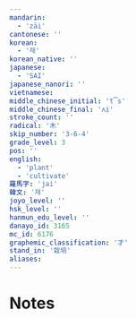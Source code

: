 ```yaml
---
mandarin:
  - 'zāi'
cantonese: ''
korean:
  - '재'
korean_native: ''
japanese:
  - 'SAI'
japanese_nanori: ''
vietnamese:
middle_chinese_initial: 't͡s'
middle_chinese_final: 'ʌi'
stroke_count: ''
radical: '木'
skip_number: '3-6-4'
grade_level: 3
pos: ''
english:
  - 'plant'
  - 'cultivate'
羅馬字: 'jai'
韓文: '재'
joyo_level: ''
hsk_level: ''
hanmun_edu_level: ''
danayo_id: 3165
mc_id: 6176
graphemic_classification: '才'
stand_in: '栽培'
aliases:
---
```


# Notes
